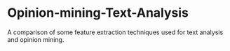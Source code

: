 # Opinion-mining-Text-Analysis
A comparison of some feature extraction techniques used for text analysis and opinion mining. 
